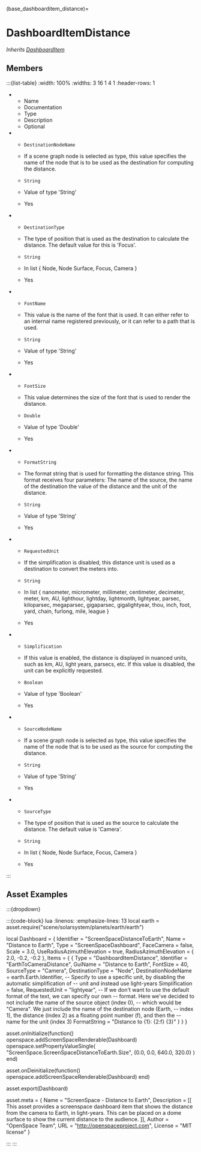 



(base_dashboarditem_distance)=
# DashboardItemDistance

_Inherits [DashboardItem](#DashboardItem)_




## Members


:::{list-table}
:width: 100%
:widths: 3 16 1 4 1
:header-rows: 1
*   - Name
    - Documentation
    - Type
    - Description
    - Optional

*   - `DestinationNodeName`
    - If a scene graph node is selected as type, this value specifies the name of the node that is to be used as the destination for computing the distance.
    - `String`
    
    - Value of type 'String' 
    
    - Yes
    
*   - `DestinationType`
    - The type of position that is used as the destination to calculate the distance. The default value for this is 'Focus'.
    - `String`
    
    - In list { Node, Node Surface, Focus, Camera } 
    
    - Yes
    
*   - `FontName`
    - This value is the name of the font that is used. It can either refer to an internal name registered previously, or it can refer to a path that is used.
    - `String`
    
    - Value of type 'String' 
    
    - Yes
    
*   - `FontSize`
    - This value determines the size of the font that is used to render the distance.
    - `Double`
    
    - Value of type 'Double' 
    
    - Yes
    
*   - `FormatString`
    - The format string that is used for formatting the distance string.  This format receives four parameters:  The name of the source, the name of the destination the value of the distance and the unit of the distance.
    - `String`
    
    - Value of type 'String' 
    
    - Yes
    
*   - `RequestedUnit`
    - If the simplification is disabled, this distance unit is used as a destination to convert the meters into.
    - `String`
    
    - In list { nanometer, micrometer, millimeter, centimeter, decimeter, meter, km, AU, lighthour, lightday, lightmonth, lightyear, parsec, kiloparsec, megaparsec, gigaparsec, gigalightyear, thou, inch, foot, yard, chain, furlong, mile, league } 
    
    - Yes
    
*   - `Simplification`
    - If this value is enabled, the distance is displayed in nuanced units, such as km, AU, light years, parsecs, etc. If this value is disabled, the unit can be explicitly requested.
    - `Boolean`
    
    - Value of type 'Boolean' 
    
    - Yes
    
*   - `SourceNodeName`
    - If a scene graph node is selected as type, this value specifies the name of the node that is to be used as the source for computing the distance.
    - `String`
    
    - Value of type 'String' 
    
    - Yes
    
*   - `SourceType`
    - The type of position that is used as the source to calculate the distance. The default value is 'Camera'.
    - `String`
    
    - In list { Node, Node Surface, Focus, Camera } 
    
    - Yes
    
:::

























## Asset Examples


:::{dropdown} 

:::{code-block} lua
:linenos:
:emphasize-lines: 13
local earth = asset.require("scene/solarsystem/planets/earth/earth")

local Dashboard = {
  Identifier = "ScreenSpaceDistanceToEarth",
  Name = "Distance to Earth",
  Type = "ScreenSpaceDashboard",
  FaceCamera = false,
  Scale = 3.0,
  UseRadiusAzimuthElevation = true,
  RadiusAzimuthElevation = { 2.0, -0.2, -0.2 },
  Items = {
    {
      Type = "DashboardItemDistance",
      Identifier = "EarthToCameraDistance",
      GuiName = "Distance to Earth",
      FontSize = 40,
      SourceType = "Camera",
      DestinationType = "Node",
      DestinationNodeName = earth.Earth.Identifier,
      -- Specify to use a specific unit, by disabling the automatic simplification of
      -- unit and instead use light-years
      Simplification = false,
      RequestedUnit = "lightyear",
      -- If we don't want to use the default format of the text, we can specify our own
      -- format. Here we've decided to not include the name of the source object (index 0),
      -- which would be "Camera". We just include the name of the destination node (Earth,
      -- index 1), the distance (index 2) as a floating point number (f), and then the
      -- name for the unit (index 3)
      FormatString = "Distance to {1}: {2:f} {3}"
    }
  }
}


asset.onInitialize(function()
  openspace.addScreenSpaceRenderable(Dashboard)
  openspace.setPropertyValueSingle(
    "ScreenSpace.ScreenSpaceDistanceToEarth.Size",
    {0.0, 0.0, 640.0, 320.0}
  )
end)

asset.onDeinitialize(function()
  openspace.addScreenSpaceRenderable(Dashboard)
end)

asset.export(Dashboard)



asset.meta = {
  Name = "ScreenSpace - Distance to Earth",
  Description = [[
    This asset provides a screenspace dashboard item that shows the distance from the
    camera to Earth, in light-years. This can be placed on a dome surface to show the
    current distance to the audience.
  ]],
  Author = "OpenSpace Team",
  URL = "http://openspaceproject.com",
  License = "MIT license"
}

:::
:::


